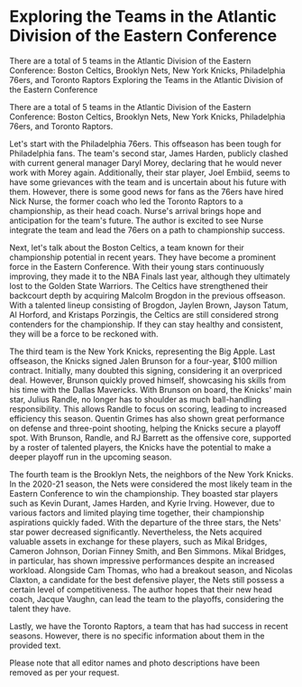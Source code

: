 #  Exploring the Teams in the Atlantic Division of the Eastern Conference

There are a total of 5 teams in the Atlantic Division of the Eastern Conference: Boston Celtics, Brooklyn Nets, New York Knicks, Philadelphia 76ers, and Toronto Raptors 
  Exploring the Teams in the Atlantic Division of the Eastern Conference

There are a total of 5 teams in the Atlantic Division of the Eastern Conference: Boston Celtics, Brooklyn Nets, New York Knicks, Philadelphia 76ers, and Toronto Raptors.

Let's start with the Philadelphia 76ers. This offseason has been tough for Philadelphia fans. The team's second star, James Harden, publicly clashed with current general manager Daryl Morey, declaring that he would never work with Morey again. Additionally, their star player, Joel Embiid, seems to have some grievances with the team and is uncertain about his future with them. However, there is some good news for fans as the 76ers have hired Nick Nurse, the former coach who led the Toronto Raptors to a championship, as their head coach. Nurse's arrival brings hope and anticipation for the team's future. The author is excited to see Nurse integrate the team and lead the 76ers on a path to championship success.

Next, let's talk about the Boston Celtics, a team known for their championship potential in recent years. They have become a prominent force in the Eastern Conference. With their young stars continuously improving, they made it to the NBA Finals last year, although they ultimately lost to the Golden State Warriors. The Celtics have strengthened their backcourt depth by acquiring Malcolm Brogdon in the previous offseason. With a talented lineup consisting of Brogdon, Jaylen Brown, Jayson Tatum, Al Horford, and Kristaps Porzingis, the Celtics are still considered strong contenders for the championship. If they can stay healthy and consistent, they will be a force to be reckoned with.

The third team is the New York Knicks, representing the Big Apple. Last offseason, the Knicks signed Jalen Brunson for a four-year, $100 million contract. Initially, many doubted this signing, considering it an overpriced deal. However, Brunson quickly proved himself, showcasing his skills from his time with the Dallas Mavericks. With Brunson on board, the Knicks' main star, Julius Randle, no longer has to shoulder as much ball-handling responsibility. This allows Randle to focus on scoring, leading to increased efficiency this season. Quentin Grimes has also shown great performance on defense and three-point shooting, helping the Knicks secure a playoff spot. With Brunson, Randle, and RJ Barrett as the offensive core, supported by a roster of talented players, the Knicks have the potential to make a deeper playoff run in the upcoming season.

The fourth team is the Brooklyn Nets, the neighbors of the New York Knicks. In the 2020-21 season, the Nets were considered the most likely team in the Eastern Conference to win the championship. They boasted star players such as Kevin Durant, James Harden, and Kyrie Irving. However, due to various factors and limited playing time together, their championship aspirations quickly faded. With the departure of the three stars, the Nets' star power decreased significantly. Nevertheless, the Nets acquired valuable assets in exchange for these players, such as Mikal Bridges, Cameron Johnson, Dorian Finney Smith, and Ben Simmons. Mikal Bridges, in particular, has shown impressive performances despite an increased workload. Alongside Cam Thomas, who had a breakout season, and Nicolas Claxton, a candidate for the best defensive player, the Nets still possess a certain level of competitiveness. The author hopes that their new head coach, Jacque Vaughn, can lead the team to the playoffs, considering the talent they have.

Lastly, we have the Toronto Raptors, a team that has had success in recent seasons. However, there is no specific information about them in the provided text.

Please note that all editor names and photo descriptions have been removed as per your request.